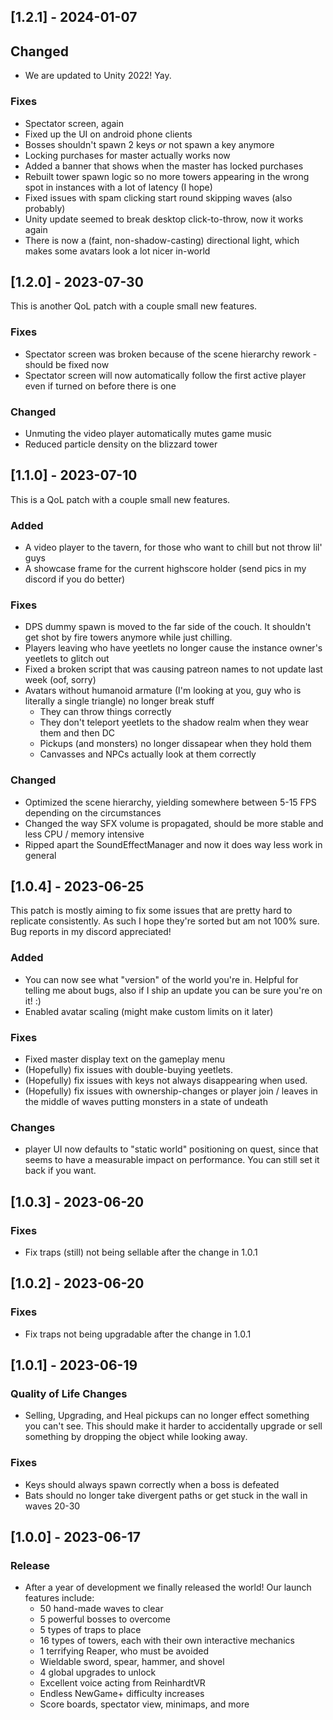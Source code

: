 ## [1.2.1] - 2024-01-07

## Changed
- We are updated to Unity 2022! Yay.
  
### Fixes
- Spectator screen, again
- Fixed up the UI on android phone clients
- Bosses shouldn't spawn 2 keys *or* not spawn a key anymore
- Locking purchases for master actually works now
- Added a banner that shows when the master has locked purchases
- Rebuilt tower spawn logic so no more towers appearing in the wrong spot in instances with a lot of latency (I hope)
- Fixed issues with spam clicking start round skipping waves (also probably)
- Unity update seemed to break desktop click-to-throw, now it works again
- There is now a (faint, non-shadow-casting) directional light, which makes some avatars look a lot nicer in-world

## [1.2.0] - 2023-07-30

This is another QoL patch with a couple small new features.

### Fixes
- Spectator screen was broken because of the scene hierarchy rework - should be fixed now
- Spectator screen will now automatically follow the first active player even if turned on before there is one

### Changed
- Unmuting the video player automatically mutes game music
- Reduced particle density on the blizzard tower
  
## [1.1.0] - 2023-07-10

This is a QoL patch with a couple small new features.

### Added
- A video player to the tavern, for those who want to chill but not throw lil' guys
- A showcase frame for the current highscore holder (send pics in my discord if you do better)

### Fixes
- DPS dummy spawn is moved to the far side of the couch. It shouldn't get shot by fire towers anymore while just chilling.
- Players leaving who have yeetlets no longer cause the instance owner's yeetlets to glitch out
- Fixed a broken script that was causing patreon names to not update last week (oof, sorry)
- Avatars without humanoid armature (I'm looking at you, guy who is literally a single triangle) no longer break stuff
   - They can throw things correctly
   - They don't teleport yeetlets to the shadow realm when they wear them and then DC
   - Pickups (and monsters) no longer dissapear when they hold them
   - Canvasses and NPCs actually look at them correctly

### Changed
- Optimized the scene hierarchy, yielding somewhere between 5-15 FPS depending on the circumstances
- Changed the way SFX volume is propagated, should be more stable and less CPU / memory intensive
- Ripped apart the SoundEffectManager and now it does way less work in general

## [1.0.4] - 2023-06-25

This patch is mostly aiming to fix some issues that are pretty hard to replicate consistently. As such I hope they're sorted but am not 100% sure. Bug reports in my discord appreciated!

### Added
- You can now see what "version" of the world you're in. Helpful for telling me about bugs, also if I ship an update you can be sure you're on it! :)
- Enabled avatar scaling (might make custom limits on it later)

### Fixes
- Fixed master display text on the gameplay menu
- (Hopefully) fix issues with double-buying yeetlets.
- (Hopefully) fix issues with keys not always disappearing when used.
- (Hopefully) fix issues with ownership-changes or player join / leaves in the middle of waves putting monsters in a state of undeath

### Changes
- player UI now defaults to "static world" positioning on quest, since that seems to have a measurable impact on performance. You can still set it back if you want.

## [1.0.3] - 2023-06-20

### Fixes
- Fix traps (still) not being sellable after the change in 1.0.1

## [1.0.2] - 2023-06-20

### Fixes
- Fix traps not being upgradable after the change in 1.0.1

## [1.0.1] - 2023-06-19

### Quality of Life Changes
-  Selling, Upgrading, and Heal pickups can no longer effect something you can't see. This should make it harder to accidentally upgrade or sell something by dropping the object while looking away.

### Fixes
- Keys should always spawn correctly when a boss is defeated
- Bats should no longer take divergent paths or get stuck in the wall in waves 20-30

## [1.0.0] - 2023-06-17

### Release
- After a year of development we finally released the world! Our launch features include:
  - 50 hand-made waves to clear
  - 5 powerful bosses to overcome
  - 5 types of traps to place
  - 16 types of towers, each with their own interactive mechanics
  - 1 terrifying Reaper, who must be avoided
  - Wieldable sword, spear, hammer, and shovel
  - 4 global upgrades to unlock
  - Excellent voice acting from ReinhardtVR
  - Endless NewGame+ difficulty increases
  - Score boards, spectator view, minimaps, and more
